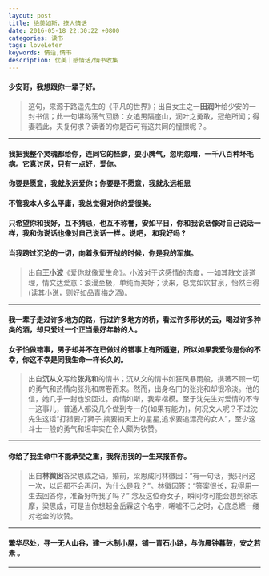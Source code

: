 ```yaml
---
layout: post
title: 绝美如斯，撩人情话
date: 2016-05-18 22:30:22 +0800
categories: 读书
tags: loveLeter
keywords: 情话,情书
description: 优美｜感情话/情书收集
---
```


####  **少安哥，我想跟你一辈子好。**

> 这句，来源于路遥先生的《平凡的世界》；出自女主之一**田润叶**给少安的一封书信；此一句堪称荡气回肠：女追男隔座山，润叶之勇敢，冠绝所闻；得妻若此，夫复何求？读者的你是否可有这共同的憧憬呢？。

---

#### **我把我整个灵魂都给你，连同它的怪癖，耍小脾气，忽明忽暗，一千八百种坏毛病。它真讨厌，只有一点好，爱你。**

#### **你要是愿意，我就永远爱你；你要是不愿意，我就永远相思**

#### **不管我本人多么平庸，我总觉得对你的爱很美。**

#### **只希望你和我好，互不猜忌，也互不称誉，安如平日，你和我说话像对自己说话一样，我和你说话也像对自己说话一样 。说吧， 和我好吗 ?**

#### **当我跨过沉沦的一切，向着永恒开战的时候，你是我的军旗。**

>出自**王小波**《爱你就像爱生命》。小波对于这感情的态度，一如其散文谈道理，情文达爱意：浪漫至极，单纯而美好；读来，总觉如饮甘泉，怡然自得(读其小说，则好如品青梅之酒)。

---

#### **我一辈子走过许多地方的路，行过许多地方的桥，看过许多形状的云，喝过许多种类的酒，却只爱过一个正当最好年龄的人。**

#### **女子怕做错事，男子却并不在已做过的错事上有所遁避，所以如果我爱你是你的不幸，你这不幸是同我生命一样长久的。**

>出自**沉从文**写给**张兆和**的情书；沉从文的情书如狂风暴雨般，携著不顾一切的勇气和热情向张兆和席卷而来。然而，出身名门的张兆和却很冷淡。他的信，她几乎一封也没回过。痴情如斯，我辈楷模。至于沈先生对爱情的不专一这事儿，普通人都没几个做到专一的(如果有能力)，何况文人呢？不过沈先生这话“打猎要打狮子,摘要摘天上的星星,追求要追漂亮的女人”，至少这斗士一般的勇气和坦率实在令人颇为钦赞。

---


#### **你给了我生命中不能承受之重，我将用我的一生来报答你。**

>出自**林微因**答梁思成之语。婚前，梁思成问林徽因：“有一句话，我只问这一次，以后都不会再问，为什么是我？”­。林徽因答：“答案很长，我得用一生去回答你，准备好听我了吗？”­
念及这位奇女子，瞬间你可能会想到徐志摩，梁思成，可是当你想起金岳霖这个名字，唏嘘不已之时，心底总燃一缕对老金的钦赞。

---

#### **繁华尽处，寻一无人山谷，建一木制小屋，铺一青石小路，与你晨钟暮鼓，安之若素 。**

---
